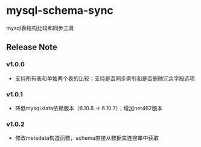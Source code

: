 # mysql-schema-sync
mysql表结构比较和同步工具



## Release Note
### v1.0.0
+ 支持所有表和单独两个表的比较；支持是否同步索引和是否删除冗余字段选项

### v1.0.1
+ 降低mysql.data依赖版本（6.10.8 -&gt; 6.10.7）；增加net462版本

### v1.0.2
+ 修改metedata构造函数，schema直接从数据库连接串中获取

